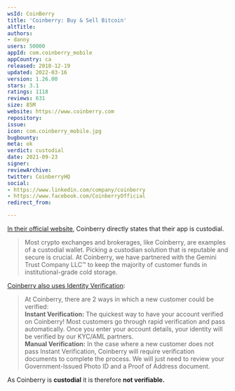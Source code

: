 ```yaml
---
wsId: CoinBerry
title: 'Coinberry: Buy & Sell Bitcoin'
altTitle: 
authors:
- danny
users: 50000
appId: com.coinberry_mobile
appCountry: ca
released: 2018-12-19
updated: 2022-03-16
version: 1.26.00
stars: 3.1
ratings: 1118
reviews: 631
size: 85M
website: https://www.coinberry.com
repository: 
issue: 
icon: com.coinberry_mobile.jpg
bugbounty: 
meta: ok
verdict: custodial
date: 2021-09-23
signer: 
reviewArchive: 
twitter: CoinberryHQ
social:
- https://www.linkedin.com/company/coinberry
- https://www.facebook.com/CoinberryOfficial
redirect_from: 

---
```


[In their official website](https://www.coinberry.com/learn/crypto-storage-guide), Coinberry directly states that their app is custodial.

> Most crypto exchanges and brokerages, like Coinberry, are examples of a custodial wallet. Picking a custodian solution that is reputable and secure is crucial. At Coinberry, we have partnered with the Gemini Trust Company LLC™ to keep the majority of customer funds in institutional-grade cold storage.

[Coinberry also uses Identity Verification](https://help.coinberry.com/s/article/Account-Verification):

> At Coinberry, there are 2 ways in which a new customer could be verified:<br>
>**Instant Verification:** The quickest way to have your account verified on Coinberry! Most customers go through rapid verification and pass automatically. Once you enter your account details, your identity will be verified by our KYC/AML partners.<br>
**Manual Verification:** In the case where a new customer does not pass Instant Verification, Coinberry will require verification documents to complete the process. We will just need to review your Government-Issued Photo ID and a Proof of Address document.

As Coinberry is **custodial** it is therefore **not verifiable.**
